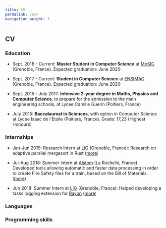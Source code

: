 ```yaml
---
title: CV
permalink: /cv/
navigation_weight: 3
---
```


## CV


### Education

* Sept. 2018 - Current: **Master Student in Computer Science** at [MoSIG](http://mosig.imag.fr) (Grenoble, France). Expected graduation: June 2020

* Sept. 2017 - Current: **Student in Computer Science** at [ENSIMAG](http://ensimag.grenoble-inp.fr) (Grenoble, France). Expected graduation: June 2020

* Sept. 2015 - July 2017: **Intensive 2-year degree in Maths, Physics and Computer Science**, to prepare for the admission to the main engineering schools, at Lycee Camille Guerin (Poitiers, France)

* July 2015: **Baccalaureat in Sciences**, with option in Computer Science at Lycee Isaac de l'Etoile (Poitiers, France). Grade: 17,23 (Highest Honours)


### Internships

* Jan-Jun 2019: Research Intern at [LIG](http://www.liglab.fr/en) (Grenoble, France): Research on adaptive parallel mergesort in Rust ([more](/internships/adaptive_mergesort))

* Jul-Aug 2018: Summer Intern at [Alstom](http://www.alstom.com) (La Rochelle, France): Developed tools allowing automatic and faster data processing in order to create Fire Safety files for a train, based on the Bill of Materials.  ([more](/internships/alstom))

* Jun 2018: Summer Intern at [LIG](http://www.liglab.fr/en) (Grenoble, France): Helped developing a tasks logging extension for [Rayon](https://github.com/rayon-rs/rayon) ([more](/internships/rayon_logs))


### Languages


### Programming skills
